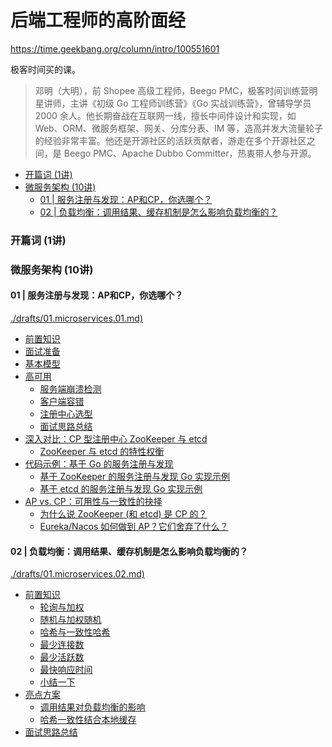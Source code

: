 # 后端工程师的高阶面经

https://time.geekbang.org/column/intro/100551601

极客时间买的课。

> 邓明（大明），前 Shopee 高级工程师，Beego PMC，极客时间训练营明星讲师，主讲《初级 Go 工程师训练营》《Go 实战训练营》，曾辅导学员 2000 余人。他长期奋战在互联网一线，擅长中间件设计和实现，如 Web、ORM、微服务框架、网关、分库分表、IM 等，造高并发大流量轮子的经验非常丰富。他还是开源社区的活跃贡献者，游走在多个开源社区之间，是 Beego PMC、Apache Dubbo Committer，热衷带人参与开源。


<!-- @import "[TOC]" {cmd="toc" depthFrom=3 depthTo=6 orderedList=false} -->

<!-- code_chunk_output -->

- [开篇词 (1讲)](#开篇词-1讲)
- [微服务架构 (10讲)](#微服务架构-10讲)
  - [01 | 服务注册与发现：AP和CP，你选哪个？](#01--服务注册与发现ap和cp你选哪个)
  - [02 | 负载均衡：调用结果、缓存机制是怎么影响负载均衡的？](#02--负载均衡调用结果-缓存机制是怎么影响负载均衡的)

<!-- /code_chunk_output -->

### 开篇词 (1讲)

### 微服务架构 (10讲)

#### 01 | 服务注册与发现：AP和CP，你选哪个？

[./drafts/01.microservices.01.md)](./drafts/01.microservices.01.md)

- [前置知识](./drafts/01.microservices.01.md#前置知识)
- [面试准备](./drafts/01.microservices.01.md#面试准备)
- [基本模型](./drafts/01.microservices.01.md#基本模型)
- [高可用](./drafts/01.microservices.01.md#高可用)
  - [服务端崩溃检测](./drafts/01.microservices.01.md#服务端崩溃检测)
  - [客户端容错](./drafts/01.microservices.01.md#客户端容错)
  - [注册中心选型](./drafts/01.microservices.01.md#注册中心选型)
  - [面试思路总结](./drafts/01.microservices.01.md#面试思路总结)
- [深入对比：CP 型注册中心 ZooKeeper 与 etcd](./drafts/01.microservices.01.md#深入对比cp-型注册中心-zookeeper-与-etcd)
  - [ZooKeeper 与 etcd 的特性权衡](./drafts/01.microservices.01.md#zookeeper-与-etcd-的特性权衡)
- [代码示例：基于 Go 的服务注册与发现](./drafts/01.microservices.01.md#代码示例基于-go-的服务注册与发现)
  - [基于 ZooKeeper 的服务注册与发现 Go 实现示例](./drafts/01.microservices.01.md#基于-zookeeper-的服务注册与发现-go-实现示例)
  - [基于 etcd 的服务注册与发现 Go 实现示例](./drafts/01.microservices.01.md#基于-etcd-的服务注册与发现-go-实现示例)
- [AP vs. CP：可用性与一致性的抉择](./drafts/01.microservices.01.md#ap-vs-cp可用性与一致性的抉择)
  - [为什么说 ZooKeeper (和 etcd) 是 CP 的？](./drafts/01.microservices.01.md#为什么说-zookeeper-和-etcd-是-cp-的)
  - [Eureka/Nacos 如何做到 AP？它们舍弃了什么？](./drafts/01.microservices.01.md#eurekanacos-如何做到-ap它们舍弃了什么)

#### 02 | 负载均衡：调用结果、缓存机制是怎么影响负载均衡的？

[./drafts/01.microservices.02.md)](./drafts/01.microservices.02.md)

- [前置知识](./drafts/01.microservices.02.md#前置知识)
  - [轮询与加权](./drafts/01.microservices.02.md#轮询与加权)
  - [随机与加权随机](./drafts/01.microservices.02.md#随机与加权随机)
  - [哈希与一致性哈希](./drafts/01.microservices.02.md#哈希与一致性哈希)
  - [最少连接数](./drafts/01.microservices.02.md#最少连接数)
  - [最少活跃数](./drafts/01.microservices.02.md#最少活跃数)
  - [最快响应时间](./drafts/01.microservices.02.md#最快响应时间)
  - [小结一下](./drafts/01.microservices.02.md#小结一下)
- [亮点方案](./drafts/01.microservices.02.md#亮点方案)
  - [调用结果对负载均衡的影响](./drafts/01.microservices.02.md#调用结果对负载均衡的影响)
  - [哈希一致性结合本地缓存](./drafts/01.microservices.02.md#哈希一致性结合本地缓存)
- [面试思路总结](./drafts/01.microservices.02.md#面试思路总结)
